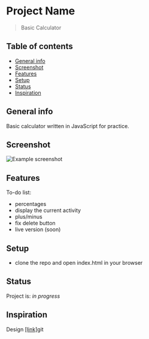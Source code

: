 # Project Name
> Basic Calculator

## Table of contents
* [General info](#general-info)
* [Screenshot](#screenshot)
* [Features](#features)
* [Setup](#setup)
* [Status](#status)
* [Inspiration](#inspiration)

## General info
Basic calculator written in JavaScript for practice.

## Screenshot
![Example screenshot](https://i.imgur.com/cYzd7Fg.png)

## Features
To-do list:
* percentages
* display the current activity
* plus/minus
* fix delete button
* live version (soon)

## Setup
* clone the repo and open index.html in your browser

## Status
Project is: _in progress_

## Inspiration
Design [[link]](https://dribbble.com/shots/5184056-Daily-UI-Challenge)git
